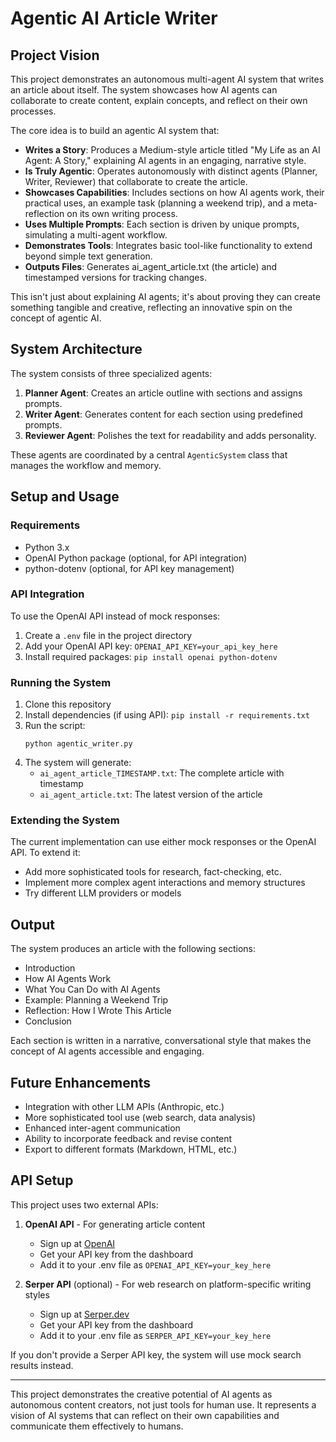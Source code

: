 # Agentic AI Article Writer

## Project Vision

This project demonstrates an autonomous multi-agent AI system that writes an article about itself. The system showcases how AI agents can collaborate to create content, explain concepts, and reflect on their own processes.

The core idea is to build an agentic AI system that:

- **Writes a Story**: Produces a Medium-style article titled "My Life as an AI Agent: A Story," explaining AI agents in an engaging, narrative style.
- **Is Truly Agentic**: Operates autonomously with distinct agents (Planner, Writer, Reviewer) that collaborate to create the article.
- **Showcases Capabilities**: Includes sections on how AI agents work, their practical uses, an example task (planning a weekend trip), and a meta-reflection on its own writing process.
- **Uses Multiple Prompts**: Each section is driven by unique prompts, simulating a multi-agent workflow.
- **Demonstrates Tools**: Integrates basic tool-like functionality to extend beyond simple text generation.
- **Outputs Files**: Generates ai_agent_article.txt (the article) and timestamped versions for tracking changes.

This isn't just about explaining AI agents; it's about proving they can create something tangible and creative, reflecting an innovative spin on the concept of agentic AI.

## System Architecture

The system consists of three specialized agents:

1. **Planner Agent**: Creates an article outline with sections and assigns prompts.
2. **Writer Agent**: Generates content for each section using predefined prompts.
3. **Reviewer Agent**: Polishes the text for readability and adds personality.

These agents are coordinated by a central `AgenticSystem` class that manages the workflow and memory.

## Setup and Usage

### Requirements
- Python 3.x
- OpenAI Python package (optional, for API integration)
- python-dotenv (optional, for API key management)

### API Integration
To use the OpenAI API instead of mock responses:
1. Create a `.env` file in the project directory
2. Add your OpenAI API key: `OPENAI_API_KEY=your_api_key_here`
3. Install required packages: `pip install openai python-dotenv`

### Running the System
1. Clone this repository
2. Install dependencies (if using API): `pip install -r requirements.txt`
3. Run the script:
   ```
   python agentic_writer.py
   ```
4. The system will generate:
   - `ai_agent_article_TIMESTAMP.txt`: The complete article with timestamp
   - `ai_agent_article.txt`: The latest version of the article

### Extending the System
The current implementation can use either mock responses or the OpenAI API. To extend it:
- Add more sophisticated tools for research, fact-checking, etc.
- Implement more complex agent interactions and memory structures
- Try different LLM providers or models

## Output

The system produces an article with the following sections:
- Introduction
- How AI Agents Work
- What You Can Do with AI Agents
- Example: Planning a Weekend Trip
- Reflection: How I Wrote This Article
- Conclusion

Each section is written in a narrative, conversational style that makes the concept of AI agents accessible and engaging.

## Future Enhancements

- Integration with other LLM APIs (Anthropic, etc.)
- More sophisticated tool use (web search, data analysis)
- Enhanced inter-agent communication
- Ability to incorporate feedback and revise content
- Export to different formats (Markdown, HTML, etc.)

## API Setup

This project uses two external APIs:

1. **OpenAI API** - For generating article content
   - Sign up at [OpenAI](https://platform.openai.com/)
   - Get your API key from the dashboard
   - Add it to your .env file as `OPENAI_API_KEY=your_key_here`

2. **Serper API** (optional) - For web research on platform-specific writing styles
   - Sign up at [Serper.dev](https://serper.dev/)
   - Get your API key from the dashboard
   - Add it to your .env file as `SERPER_API_KEY=your_key_here`

If you don't provide a Serper API key, the system will use mock search results instead.

---

This project demonstrates the creative potential of AI agents as autonomous content creators, not just tools for human use. It represents a vision of AI systems that can reflect on their own capabilities and communicate them effectively to humans.
